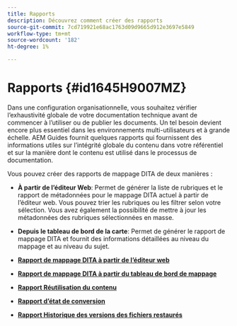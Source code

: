 ```yaml
---
title: Rapports
description: Découvrez comment créer des rapports
source-git-commit: 7cd719921e68ac1763d09d9665d912e3697e5849
workflow-type: tm+mt
source-wordcount: '182'
ht-degree: 1%

---
```



# Rapports {#id1645H9007MZ}

Dans une configuration organisationnelle, vous souhaitez vérifier l’exhaustivité globale de votre documentation technique avant de commencer à l’utiliser ou de publier les documents. Un tel besoin devient encore plus essentiel dans les environnements multi-utilisateurs et à grande échelle. AEM Guides fournit quelques rapports qui fournissent des informations utiles sur l’intégrité globale du contenu dans votre référentiel et sur la manière dont le contenu est utilisé dans le processus de documentation.

Vous pouvez créer des rapports de mappage DITA de deux manières :

- **À partir de l’éditeur Web**: Permet de générer la liste de rubriques et le rapport de métadonnées pour le mappage DITA actuel à partir de l’éditeur web. Vous pouvez trier les rubriques ou les filtrer selon votre sélection. Vous avez également la possibilité de mettre à jour les métadonnées des rubriques sélectionnées en masse.
- **Depuis le tableau de bord de la carte**: Permet de générer le rapport de mappage DITA et fournit des informations détaillées au niveau du mappage et au niveau du sujet.

- **[Rapport de mappage DITA à partir de l’éditeur web](reports-web-editor.md)**

- **[Rapport de mappage DITA à partir du tableau de bord de mappage](reports-ditamap.md)**

- **[Rapport Réutilisation du contenu](reports-content-reuse.md)**

- **[Rapport d’état de conversion](reports-convertion-status.md)**

- **[Rapport Historique des versions des fichiers restaurés](reports-reverted-file-version-history.md)**


